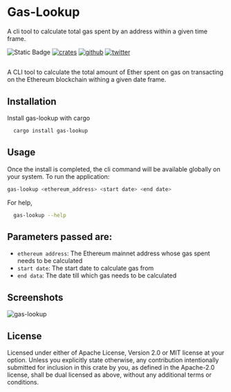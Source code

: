# Gas-Lookup

A cli tool to calculate total gas spent by an address within a given time frame.

![Static Badge](https://img.shields.io/badge/v-0.1.2-blue)
[![crates](https://img.shields.io/badge/crates.io-000000?style=for-the-badge&logo=rust&logoColor=white)](https://crates.io/crates/gas-lookup)
[![github](https://img.shields.io/badge/github-181717?style=for-the-badge&logo=github&logoColor=white)](https://github.com/varun-doshi/gas-lookup)
[![twitter](https://img.shields.io/badge/twitter-1DA1F2?style=for-the-badge&logo=twitter&logoColor=white)](https://twitter.com/Varunx10)

##

A CLI tool to calculate the total amount of Ether spent on gas on transacting on the Ethereum blockchain withing a given date frame.

## Installation

Install gas-lookup with cargo

```bash
  cargo install gas-lookup
```

## Usage

Once the install is completed, the cli command will be available globally on your system.
To run the application:

```bash
gas-lookup <ethereum_address> <start date> <end date>
```

For help,

```bash
  gas-lookup --help
```

## Parameters passed are:

- `ethereum address`: The Ethereum mainnet address whose gas spent needs to be calculated
- `start date`: The start date to calculate gas from
- `end data`: The date till which gas needs to be calculated

## Screenshots

![gas-lookup](https://i.postimg.cc/BbV9brq2/Screenshot-2023-12-25-124056.jpg)

## License

Licensed under either of Apache License, Version 2.0 or MIT license at your option.
Unless you explicitly state otherwise, any contribution intentionally submitted for inclusion in this crate by you, as defined in the Apache-2.0 license, shall be dual licensed as above, without any additional terms or conditions.

